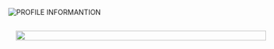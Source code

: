 ![PROFILE INFORMANTION](https://user-images.githubusercontent.com/94268593/160228580-e3801c1b-8040-4e18-ad4b-6b15f307730b.png)


<div style="display:flex;width:100%;margin:0;padding:15PX;justify-content:flex-start;align-items:flex-start;background:pourple">
  <img width="100%" style="margin:0;padding:0" src="https://github.com/to-codando/to-codando/blob/output/github-contribution-grid-snake.svg"/>
</div>




